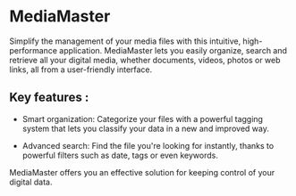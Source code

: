 
# MediaMaster

Simplify the management of your media files with this intuitive, high-performance application. MediaMaster lets you easily organize, search and retrieve all your digital media, whether documents, videos, photos or web links, all from a user-friendly interface.

## Key features :

- Smart organization: Categorize your files with a powerful tagging system that lets you classify your data in a new and improved way.

- Advanced search: Find the file you're looking for instantly, thanks to powerful filters such as date, tags or even keywords.

MediaMaster offers you an effective solution for keeping control of your digital data.
